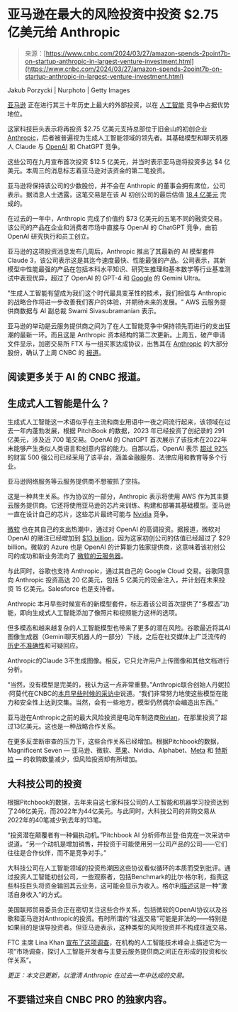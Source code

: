 <!--yml

category: 未分类

date: 2024-05-29 12:43:00

-->

# 亚马逊在最大的风险投资中投资 $2.75 亿美元给 Anthropic

> 来源：[https://www.cnbc.com/2024/03/27/amazon-spends-2point7b-on-startup-anthropic-in-largest-venture-investment.html](https://www.cnbc.com/2024/03/27/amazon-spends-2point7b-on-startup-anthropic-in-largest-venture-investment.html)

Jakub Porzycki | Nurphoto | Getty Images

[亚马逊](/quotes/AMZN/) 正在进行其三十年历史上最大的外部投资，以在 [人工智能](https://www.cnbc.com/ai-artificial-intelligence/) 竞争中占据优势地位。

这家科技巨头表示将再投资 $2.75 亿美元支持总部位于旧金山的初创企业 [Anthropic](https://www.cnbc.com/2024/03/04/google-backed-anthropic-debuts-claude-3-its-most-powerful-chatbot-yet.html)，后者被普遍视为生成人工智能领域的领先者。其基础模型和聊天机器人 Claude 与 [OpenAI](https://www.cnbc.com/2023/05/09/openai-disruptor-50.html) 和 ChatGPT 竞争。

这些公司在九月宣布首次投资 $12.5 亿美元，并当时表示亚马逊将投资多达 $4 亿美元。本周三的消息标志着亚马逊对该资金的第二笔投资。

亚马逊将保持该公司的少数股份，并不会在 Anthropic 的董事会拥有席位，公司表示。据消息人士透露，这笔交易是在该 AI 初创公司的最后估值 [18.4 亿美元](https://www.cnbc.com/2023/12/21/openai-rival-anthropic-in-talks-to-raise-750-million-funding-round.html) 完成的。

在过去的一年中，Anthropic 完成了价值约 $73 亿美元的五笔不同的融资交易。该公司的产品在企业和消费者市场中直接与 OpenAI 的 ChatGPT 竞争，由前 OpenAI 研究执行和员工创立。

亚马逊的这项投资消息发布几周后，Anthropic 推出了其最新的 AI 模型套件 Claude 3，该公司表示这是其迄今速度最快、性能最强的产品。公司表示，其新模型中性能最强的产品在包括本科水平知识、研究生推理和基本数学等行业基准测试中表现优异，超过了 OpenAI 的 GPT-4 和 [Google](/quotes/GOOGL/) 的 Gemini Ultra。

"生成人工智能有望成为我们这个时代最具变革性的技术，我们相信与 Anthropic 的战略合作将进一步改善我们客户的体验，并期待未来的发展。" AWS 云服务提供商数据与 AI 副总裁 Swami Sivasubramanian 表示。

亚马逊的举动是云服务提供商之间为了在人工智能竞争中保持领先而进行的支出狂潮的最新一环。而且这是 Anthropic 资本结构的第二次更新。上周五，破产申请文件显示，加密交易所 FTX 与一组买家达成协议，出售其在 [Anthropic](https://www.cnbc.com/2023/12/21/openai-rival-anthropic-in-talks-to-raise-750-million-funding-round.html) 的大部分股份，确认了上周 CNBC 的 [报道](https://www.cnbc.com/2024/03/22/anthropic-lining-up-a-new-slate-of-investors-ruled-out-saudi-arabia.html)。

## 阅读更多关于 AI 的 CNBC 报道。

## 生成式人工智能是什么？

生成式人工智能这一术语似乎在主流和商业用语中一夜之间流行起来，该领域在过去一年内蓬勃发展，根据 PitchBook 的数据，2023 年已经投资了创纪录的 291 亿美元，涉及近 700 笔交易。OpenAI 的 ChatGPT 首次展示了该技术在2022年末能够产生类似人类语言和创意内容的能力。自那以后，OpenAI 表示 [超过 92%](https://www.cnbc.com/2023/11/06/openai-announces-more-powerful-gpt-4-turbo-and-cuts-prices.html) 的财富 500 强公司已经采用了该平台，涵盖金融服务、法律应用和教育等多个行业。

亚马逊网络服务等云服务提供商不想被抓了空挡。

这是一种共生关系。作为协议的一部分，Anthropic 表示将使用 AWS 作为其主要云服务提供商。它还将使用亚马逊的芯片来训练、构建和部署其基础模型。亚马逊一直在设计自己的芯片，这些芯片最终可能与 [Nvidia](/quotes/NVDA/) 竞争。

[微软](/quotes/MSFT/) 也在其自己的支出热潮中，通过对 OpenAI 的高调投资。据报道，微软对 OpenAI 的赌注已经增加到 [$13 billion](https://fortune.com/2023/01/24/whos-getting-the-better-deal-in-microsofts-10-billion-tie-up-with-chatgpt-creator-openai/)，因为这家初创公司的估值已经超过了 $29 billion。微软的 Azure 也是 OpenAI 的计算能力独家提供商，这意味着该初创公司的成功和新业务流向了 [微软的云服务器](https://www.cnbc.com/2023/04/08/microsofts-complex-bet-on-openai-brings-potential-and-uncertainty.html)。

与此同时，谷歌也支持 Anthropic，通过其自己的 Google Cloud 交易。谷歌同意向 Anthropic 投资高达 20 亿美元，包括 5 亿美元的现金注入，并计划在未来投资 15 亿美元。Salesforce 也是支持者。

Anthropic 本月早些时候宣布的新模型套件，标志着该公司首次提供了“多模态”功能，即向生成式人工智能添加了像照片和视频能力这样的选项。

但多模态和越来越复杂的人工智能模型也带来了更多的潜在风险。谷歌最近将其AI图像生成器（Gemini聊天机器人的一部分）下线，之后在社交媒体上广泛流传的[历史不准确性](https://www.cnbc.com/2024/02/26/googles-gemini-ai-picture-generator-to-relaunch-in-a-few-weeks.html)和可疑回应。

Anthropic的Claude 3不生成图像。相反，它只允许用户上传图像和其他文档进行分析。

“当然，没有模型是完美的，我认为这一点非常重要。”Anthropic联合创始人丹妮拉·阿莫代在CNBC的[本月早些时候的采访中](https://www.cnbc.com/2024/03/04/google-backed-anthropic-debuts-claude-3-its-most-powerful-chatbot-yet.html)说道。“我们非常努力地使这些模型在能力和安全性上达到交集。当然，会有一些地方，模型仍然偶尔会编造出东西。”

亚马逊在Anthropic之前的最大风险投资是电动车制造商[Rivian](/quotes/RIVN/)，在那里投资了超过13亿美元。这也是一种战略合作关系。

在更多反垄断审查的压力下，这些合作关系已经增加。根据Pitchbook的数据，Magnificent Seven — 亚马逊、微软、[苹果](/quotes/AAPL/)、Nvidia、Alphabet、[Meta](/quotes/META/) 和 [特斯拉](/quotes/TSLA/) — 的收购数量减少，但风险投资却有所增加。

## 大科技公司的投资

根据Pitchbook的数据，去年来自这七家科技公司的人工智能和机器学习投资达到了246亿美元，而2022年为44亿美元。与此同时，大科技公司的并购交易从2022年的40笔减少到去年的13笔。

“投资潜在颠覆者有一种偏执动机。”Pitchbook AI 分析师布兰登·伯克在一次采访中说道。“另一个动机是增加销售，并投资于可能使用另一公司产品的公司——它们往往是合作伙伴，而不是竞争对手。”

大科技公司在人工智能领域的投资热潮因这些协议看似循环的本质而受到批评。通过投资人工智能初创公司，一些观察者，包括Benchmark的比尔·格尔利，指责这些科技巨头将资金输回其云业务，这可能会显示为收入。格尔利[描述](https://twitter.com/bgurley/status/1748006135913746705)这是一种“激活自身收入”的方式。

美国联邦贸易委员会正在密切关注这些合作关系，包括微软的OpenAI协议以及谷歌和亚马逊对Anthropic的投资。有时所谓的“往返交易”可能是非法的——特别是如果目的是误导投资者。但亚马逊表示，这种类型的风险投资并不构成往返交易。

FTC 主席 Lina Khan [宣布了这项调查](https://www.cnbc.com/2024/01/25/ftc-looking-into-ai-deals-at-amazon-alphabet-microsoft-openai-.html)，在机构的人工智能技术峰会上描述它为一项“市场调查，探讨人工智能开发者与主要云服务提供商之间正在形成的投资和伙伴关系”。

*更正：本文已更新，以澄清 Anthropic 在过去一年中达成的交易。*

## 不要错过来自 CNBC PRO 的独家内容。
